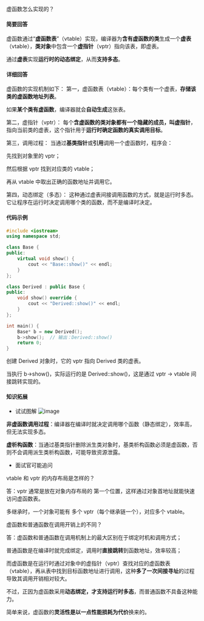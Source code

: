 虚函数怎么实现的？

#### 简要回答

虚函数通过“**虚函数表**”（vtable）实现，编译器为**含有虚函数的类**生成一个**虚表**（vtable），**类对象**中包含一个**虚指针**（vptr）指向该表，即虚表。

通过**虚表**实现**运行时的动态绑定**，从而**支持多态**。

#### 详细回答

虚函数的实现机制如下：
第一，虚函数表（vtable）：每个类有一个虚表，**存储该类的虚函数地址列表**。

如果**某个类有虚函数**，编译器就会**自动生成**这张表。

第二，虚指针（vptr）：
每个**含虚函数的类对象都有一个隐藏的成员，叫虚指针**，指向当前类的虚表，这个指针用于**运行时确定函数的真实调用目标**。

第三，调用过程：
当通过**基类指针**或**引用**调用一个虚函数时，程序会：

先找到对象里的 vptr；

然后根据 vptr 找到对应类的 vtable；

再从 vtable 中取出正确的函数地址并调用它。

第四，动态绑定（多态）：
这种通过虚表间接调用函数的方式，就是运行时多态。它让程序在运行时决定调用哪个类的函数，而不是编译时决定。

#### 代码示例
```cpp
#include <iostream>
using namespace std;

class Base {
public:
    virtual void show() {
        cout << "Base::show()" << endl;
    }
};

class Derived : public Base {
public:
    void show() override {
        cout << "Derived::show()" << endl;
    }
};

int main() {
    Base* b = new Derived();
    b->show();  // 输出：Derived::show()
    return 0;
}

```
创建 Derived 对象时，它的 vptr 指向 Derived 类的虚表。

当执行 b->show()，实际运行的是 Derived::show()，这是通过 vptr → vtable 间接跳转实现的。
#### 知识拓展
- 试试图解
![image](https://file1.kamacoder.com/i/bagu/1.png)


**非虚函数调用过程**：编译器在编译时就决定调用哪个函数（静态绑定），效率高，但无法实现多态。

**虚析构函数**：当通过基类指针删除派生类对象时，基类析构函数必须是虚函数，否则不会调用派生类析构函数，可能导致资源泄露。

- 面试官可能追问

vtable 和 vptr 的内存布局是怎样的？

答：vptr 通常是放在对象内存布局的 第一个位置，这样通过对象首地址就能快速访问虚函数表。

多继承时，一个对象可能有 多个 vptr（每个继承链一个），对应多个 vtable。

虚函数和普通函数在调用开销上的不同？

答：虚函数和普通函数在调用机制上的最大区别在于绑定时机和调用方式；

普通函数是在编译时就完成绑定，调用时**直接跳转**到函数地址，效率较高；

而虚函数是在运行时通过对象中的虚指针（vptr）查找对应的虚函数表（vtable），再从表中找到目标函数地址进行调用，这种**多了一次间接寻址**的过程导致其调用开销相对较大。

不过，正因为虚函数采用**动态绑定，才支持运行时多态**，而普通函数不具备这种能力。

简单来说，虚函数的**灵活性是以一点性能损耗为代价**换来的。